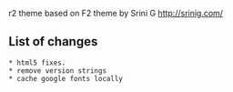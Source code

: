 r2 theme based on F2 theme by Srini G http://srinig.com/

List of changes
---------------

	* html5 fixes.
	* remove version strings
	* cache google fonts locally
